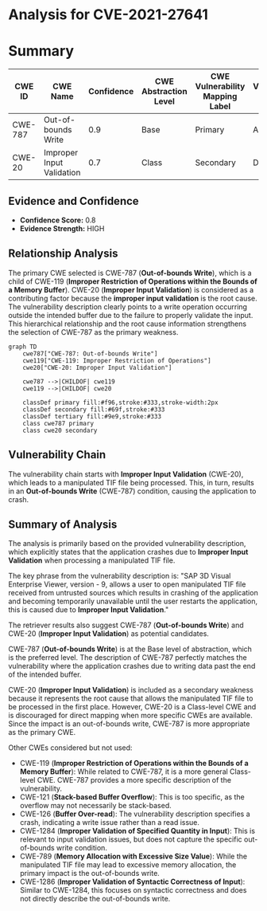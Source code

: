 # Analysis for CVE-2021-27641

# Summary
| CWE ID | CWE Name | Confidence | CWE Abstraction Level | CWE Vulnerability Mapping Label | CWE-Vulnerability Mapping Notes |
|---|---|---|---|---|---|
| CWE-787 | Out-of-bounds Write | 0.9 | Base | Primary | Allowed |
| CWE-20 | Improper Input Validation | 0.7 | Class | Secondary | Discouraged |

## Evidence and Confidence

*   **Confidence Score:** 0.8
*   **Evidence Strength:** HIGH

## Relationship Analysis
The primary CWE selected is CWE-787 (**Out-of-bounds Write**), which is a child of CWE-119 (**Improper Restriction of Operations within the Bounds of a Memory Buffer**). CWE-20 (**Improper Input Validation**) is considered as a contributing factor because the **improper input validation** is the root cause. The vulnerability description clearly points to a write operation occurring outside the intended buffer due to the failure to properly validate the input. This hierarchical relationship and the root cause information strengthens the selection of CWE-787 as the primary weakness.

```mermaid
graph TD
    cwe787["CWE-787: Out-of-bounds Write"]
    cwe119["CWE-119: Improper Restriction of Operations"]
    cwe20["CWE-20: Improper Input Validation"]

    cwe787 -->|CHILDOF| cwe119
    cwe119 -->|CHILDOF| cwe20
    
    classDef primary fill:#f96,stroke:#333,stroke-width:2px
    classDef secondary fill:#69f,stroke:#333
    classDef tertiary fill:#9e9,stroke:#333
    class cwe787 primary
    class cwe20 secondary
```

## Vulnerability Chain
The vulnerability chain starts with **Improper Input Validation** (CWE-20), which leads to a manipulated TIF file being processed. This, in turn, results in an **Out-of-bounds Write** (CWE-787) condition, causing the application to crash.

## Summary of Analysis
The analysis is primarily based on the provided vulnerability description, which explicitly states that the application crashes due to **Improper Input Validation** when processing a manipulated TIF file.

The key phrase from the vulnerability description is: "SAP 3D Visual Enterprise Viewer, version - 9, allows a user to open manipulated TIF file received from untrusted sources which results in crashing of the application and becoming temporarily unavailable until the user restarts the application, this is caused due to **Improper Input Validation**."

The retriever results also suggest CWE-787 (**Out-of-bounds Write**) and CWE-20 (**Improper Input Validation**) as potential candidates.

CWE-787 (**Out-of-bounds Write**) is at the Base level of abstraction, which is the preferred level. The description of CWE-787 perfectly matches the vulnerability where the application crashes due to writing data past the end of the intended buffer.

CWE-20 (**Improper Input Validation**) is included as a secondary weakness because it represents the root cause that allows the manipulated TIF file to be processed in the first place. However, CWE-20 is a Class-level CWE and is discouraged for direct mapping when more specific CWEs are available. Since the impact is an out-of-bounds write, CWE-787 is more appropriate as the primary CWE.

Other CWEs considered but not used:

*   CWE-119 (**Improper Restriction of Operations within the Bounds of a Memory Buffer**): While related to CWE-787, it is a more general Class-level CWE. CWE-787 provides a more specific description of the vulnerability.
*   CWE-121 (**Stack-based Buffer Overflow**): This is too specific, as the overflow may not necessarily be stack-based.
*   CWE-126 (**Buffer Over-read**): The vulnerability description specifies a crash, indicating a write issue rather than a read issue.
*   CWE-1284 (**Improper Validation of Specified Quantity in Input**): This is relevant to input validation issues, but does not capture the specific out-of-bounds write condition.
*   CWE-789 (**Memory Allocation with Excessive Size Value**): While the manipulated TIF file may lead to excessive memory allocation, the primary impact is the out-of-bounds write.
*   CWE-1286 (**Improper Validation of Syntactic Correctness of Input**): Similar to CWE-1284, this focuses on syntactic correctness and does not directly describe the out-of-bounds write.